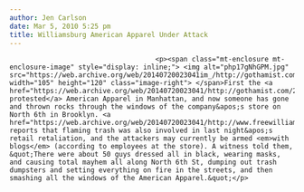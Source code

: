 ```yaml
---
author: Jen Carlson
date: Mar 5, 2010 5:25 pm
title: Williamsburg American Apparel Under Attack
---
```


	
										<p><span class="mt-enclosure mt-enclosure-image" style="display: inline;"> <img alt="php17gNhGPM.jpg" src="https://web.archive.org/web/20140720023041im_/http://gothamist.com/attachments/arts_jen/php17gNhGPM.jpg" width="105" height="120" class="image-right"> </span>First the <a href="https://web.archive.org/web/20140720023041/http://gothamist.com/2010/02/25/aa.php">communists protested</a> American Apparel in Manhattan, and now someone has gone and thrown rocks through the windows of the company&apos;s store on North 6th in Brooklyn. <a href="https://web.archive.org/web/20140720023041/http://www.freewilliamsburg.com/archives/2010/03/retail_terroris.html">FreeWilliamsburg</a> reports that flaming trash was also involved in last night&apos;s retail retaliation, and the attackers may currently be armed <em>with blogs</em> (according to employees at the store). A witness told them, &quot;There were about 50 guys dressed all in black, wearing masks, and causing total mayhem all along North 6th St, dumping out trash dumpsters and setting everything on fire in the streets, and then smashing all the windows of the American Apparel.&quot;</p>					
										
									
				